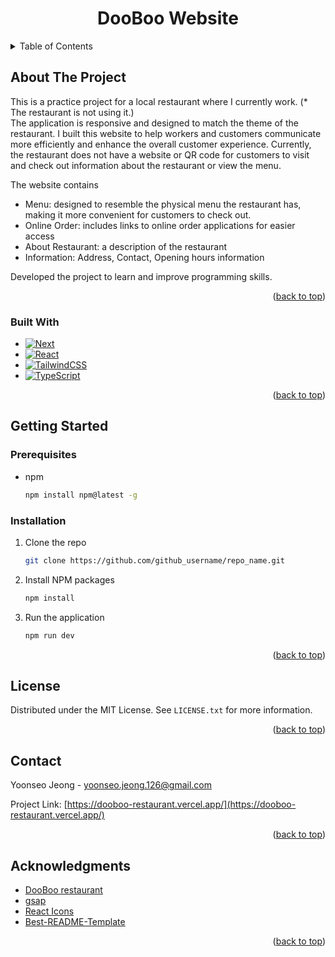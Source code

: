 <!-- Reference: https://github.com/othneildrew/Best-README-Template -->

<a name="readme-top"></a>

<!-- PROJECT LOGO -->
<div align="center">

<h1 align="center">DooBoo Website</h1>

</div>

<!-- TABLE OF CONTENTS -->
<details>
  <summary>Table of Contents</summary>
  <ol>
    <li>
      <a href="#about-the-project">About The Project</a>
      <ul>
        <li><a href="#built-with">Built With</a></li>
      </ul>
    </li>
    <li>
      <a href="#getting-started">Getting Started</a>
      <ul>
        <li><a href="#prerequisites">Prerequisites</a></li>
        <li><a href="#installation">Installation</a></li>
      </ul>
    </li>
    <li><a href="#license">License</a></li>
    <li><a href="#contact">Contact</a></li>
    <li><a href="#acknowledgments">Acknowledgments</a></li>
  </ol>
</details>

<!-- ABOUT THE PROJECT -->

## About The Project

This is a practice project for a local restaurant where I currently work. (* The restaurant is not using it.) 
<br/>
The application is responsive and designed to match the theme of the restaurant. I built this website to help workers and customers communicate more efficiently and enhance the overall customer experience. Currently, the restaurant does not have a website or QR code for customers to visit and check out information about the restaurant or view the menu.

The website contains
- Menu: designed to resemble the physical menu the restaurant has, making it more convenient for customers to check out.
- Online Order: includes links to online order applications for easier access
- About Restaurant: a description of the restaurant
- Information: Address, Contact, Opening hours information

Developed the project to learn and improve programming skills.


<p align="right">(<a href="#readme-top">back to top</a>)</p>

### Built With

-   [![Next][Next.js]][Next-url]
-   [![React][React.js]][React-url]
-   [![TailwindCSS][Tailwinscss]][Tailwindcss-url]
-   [![TypeScript][Typescript]][Typescript-url]

<p align="right">(<a href="#readme-top">back to top</a>)</p>

<!-- GETTING STARTED -->

## Getting Started

### Prerequisites

-   npm
    ```sh
    npm install npm@latest -g
    ```

### Installation

1. Clone the repo
    ```sh
    git clone https://github.com/github_username/repo_name.git
    ```
2. Install NPM packages
    ```sh
    npm install
    ```
3. Run the application
    ```sh
    npm run dev
    ```

<p align="right">(<a href="#readme-top">back to top</a>)</p>

<!-- LICENSE -->

## License

Distributed under the MIT License. See `LICENSE.txt` for more information.

<p align="right">(<a href="#readme-top">back to top</a>)</p>

<!-- CONTACT -->

## Contact

Yoonseo Jeong - yoonseo.jeong.126@gmail.com

Project Link: [https://dooboo-restaurant.vercel.app/](https://dooboo-restaurant.vercel.app/)

<p align="right">(<a href="#readme-top">back to top</a>)</p>

<!-- ACKNOWLEDGMENTS -->

## Acknowledgments

-   [DooBoo restaurant](https://www.google.com/maps/place/DooBoo/@49.218705,-122.9634007,17z/data=!3m1!4b1!4m6!3m5!1s0x548677cad30099b5:0x34cf9efc4648836d!8m2!3d49.2187015!4d-122.9608258!16s%2Fg%2F11fzvwh49g?entry=ttu)
-   [gsap](https://gsap.com/)
-   [React Icons](https://react-icons.github.io/react-icons/search)
-   [Best-README-Template](https://github.com/othneildrew/Best-README-Template)

<p align="right">(<a href="#readme-top">back to top</a>)</p>

<!-- MARKDOWN LINKS & IMAGES -->
<!-- https://www.markdownguide.org/basic-syntax/#reference-style-links -->

[Next.js]: https://img.shields.io/badge/next.js-000000?style=for-the-badge&logo=nextdotjs&logoColor=white
[Next-url]: https://nextjs.org/
[React.js]: https://img.shields.io/badge/React-20232A?style=for-the-badge&logo=react&logoColor=61DAFB
[React-url]: https://reactjs.org/
[Tailwinscss]: https://img.shields.io/badge/tailwindcss-0f172a?style=for-the-badge&logo=tailwindcss&logoColor=06B6D4
[Tailwindcss-url]: https://tailwindcss.com/
[Typescript]: https://img.shields.io/badge/typescript-262626?style=for-the-badge&logo=typescript&logoColor=3178C6
[Typescript-url]: https://www.typescriptlang.org/
